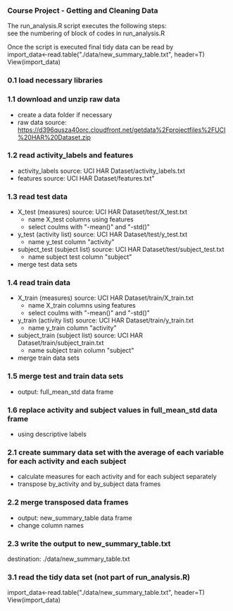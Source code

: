 ### Course Project - Getting and Cleaning Data  
The run_analysis.R script executes the following steps:  
see the numbering of block of codes in run_analysis.R

Once the script is executed final tidy data can be read by  
import_data<-read.table("./data/new_summary_table.txt", header=T)  
View(import_data)

### 0.1 load necessary libraries

### 1.1 download and unzip raw data
* create a data folder if necessary
* raw data source: https://d396qusza40orc.cloudfront.net/getdata%2Fprojectfiles%2FUCI%20HAR%20Dataset.zip

### 1.2 read activity_labels and features
* activity_labels source: UCI HAR Dataset/activity_labels.txt
* features source: UCI HAR Dataset/features.txt"

### 1.3 read test data
* X_test (measures) source: UCI HAR Dataset/test/X_test.txt
  * name X_test columns using features
  * select coulms with "-mean()" and "-std()"
* y_test (activity list) source: UCI HAR Dataset/test/y_test.txt
  * name y_test column "activity"
* subject_test (subject list) source: UCI HAR Dataset/test/subject_test.txt
  * name subject test column "subject" 
* merge test data sets

### 1.4 read train data
* X_train (measures) source: UCI HAR Dataset/train/X_train.txt
  * name X_train columns using features
  * select coulms with "-mean()" and "-std()"
* y_train (activity list) source: UCI HAR Dataset/train/y_train.txt
  * name y_train column "activity"
* subject_train (subject list) source: UCI HAR Dataset/train/subject_train.txt
  * name subject train column "subject" 
* merge train data sets

### 1.5 merge test and train data sets
* output: full_mean_std data frame

### 1.6 replace activity and subject values in full_mean_std data frame
* using descriptive labels

### 2.1 create summary data set with the average of each variable for each activity and each subject
* calculate measures for each activity and for each subject separately
* transpose by_activity and by_subject data frames

### 2.2 merge transposed data frames
* output: new_summary_table data frame
* change column names

### 2.3 write the output to new_summary_table.txt
destination: ./data/new_summary_table.txt

### 3.1 read the tidy data set (not part of run_analysis.R)
import_data<-read.table("./data/new_summary_table.txt", header=T)
View(import_data)